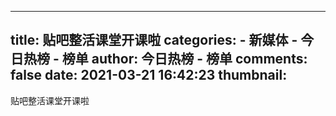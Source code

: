 
---
title: 贴吧整活课堂开课啦
categories: 
    - 新媒体
    - 今日热榜 - 榜单
author: 今日热榜 - 榜单
comments: false
date: 2021-03-21 16:42:23
thumbnail: 
---

<div>   
贴吧整活课堂开课啦  
</div>
            